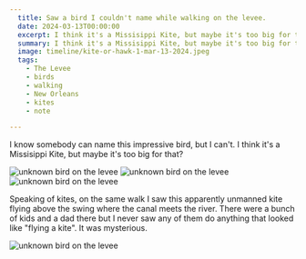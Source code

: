 ```yaml
---
  title: Saw a bird I couldn't name while walking on the levee.
  date: 2024-03-13T00:00:00
  excerpt: I think it's a Missisippi Kite, but maybe it's too big for that?
  summary: I think it's a Missisippi Kite, but maybe it's too big for that?
  image: timeline/kite-or-hawk-1-mar-13-2024.jpeg
  tags:
    - The Levee
    - birds
    - walking
    - New Orleans
    - kites
    - note

---
```


  I know somebody can name this impressive bird, but I can't. I think it's a Missisippi Kite, but maybe it's too big for that?

  ![unknown bird on the levee](/static/img/timeline/kite-or-hawk-1-mar-13-2024.jpeg)
  ![unknown bird on the levee](/static/img/timeline/kite-or-hawk-2-mar-13-2024.jpeg)
  ![unknown bird on the levee](/static/img/timeline/kite-or-hawk-3-mar-13-2024.jpeg)

  Speaking of kites, on the same walk I saw this apparently unmanned kite flying above the swing where the canal meets the river.
  There were a bunch of kids and a dad there but I never saw any of them do anything that looked like "flying a kite". It was mysterious.

  ![unknown bird on the levee](/static/img/timeline/unmanned-kite-mar-13-2024.jpeg)


  